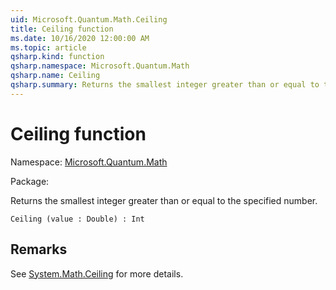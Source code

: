 ```yaml
---
uid: Microsoft.Quantum.Math.Ceiling
title: Ceiling function
ms.date: 10/16/2020 12:00:00 AM
ms.topic: article
qsharp.kind: function
qsharp.namespace: Microsoft.Quantum.Math
qsharp.name: Ceiling
qsharp.summary: Returns the smallest integer greater than or equal to the specified number.
---
```


# Ceiling function

Namespace: [Microsoft.Quantum.Math](xref:Microsoft.Quantum.Math)

Package: [](https://nuget.org/packages/)


Returns the smallest integer greater than or equal to the specified number.

```Q#
Ceiling (value : Double) : Int
```


## Remarks

See [System.Math.Ceiling](https://docs.microsoft.com/dotnet/api/system.math.ceiling) for more details.